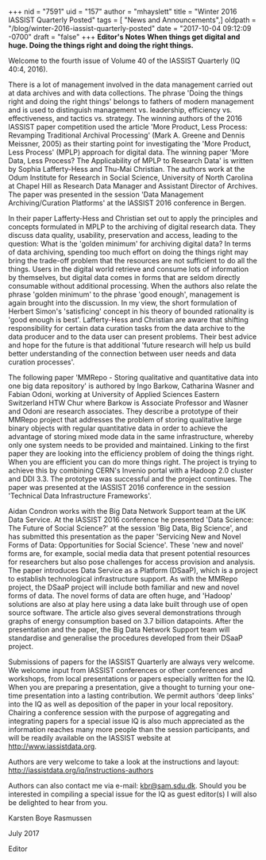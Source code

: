 +++
nid = "7591"
uid = "157"
author = "mhayslett"
title = "Winter 2016 IASSIST Quarterly Posted"
tags = [ "News and Announcements",]
oldpath = "/blog/winter-2016-iassist-quarterly-posted"
date = "2017-10-04 09:12:09 -0700"
draft = "false"
+++
**Editor's Notes**
**When things get digital and huge. Doing the things right and doing the
right things.**


Welcome to the fourth issue of Volume 40 of the IASSIST Quarterly (IQ
40:4, 2016).


There is a lot of management involved in the data management carried out
at data archives and with data collections. The phrase 'Doing the
things right and doing the right things' belongs to fathers of modern
management and is used to distinguish management vs. leadership,
efficiency vs. effectiveness, and tactics vs. strategy. The winning
authors of the 2016 lASSIST paper competition used the article 'More
Product, Less Process: Revamping Traditional Archival Processing' (Mark
A. Greene and Dennis Meissner, 2005) as their starting point for
investigating the 'More Product, Less Process' (MPLP) approach for
digital data. The winning paper 'More Data, Less Process? The
Applicability of MPLP to Research Data' is written by Sophia
Lafferty-Hess and Thu-Mai Christian. The authors work at the Odum
Institute for Research in Social Science, University of North Carolina
at Chapel Hill as Research Data Manager and Assistant Director of
Archives. The paper was presented in the session 'Data Management
Archiving/Curation Platforms' at the IASSIST 2016 conference in Bergen.


In their paper Lafferty-Hess and Christian set out to apply the
principles and concepts formulated in MPLP to the archiving of digital
research data. They discuss data quality, usability, preservation and
access, leading to the question: What is the 'golden minimum' for
archiving digital data? In terms of data archiving, spending too much
effort on doing the things right may bring the trade-off problem that
the resources are not sufficient to do all the things. Users in the
digital world retrieve and consume lots of information by themselves,
but digital data comes in forms that are seldom directly consumable
without additional processing. When the authors also relate the phrase
'golden minimum' to the phrase 'good enough', management is again
brought into the discussion. In my view, the short formulation of
Herbert Simon's 'satisficing' concept in his theory of bounded
rationality is 'good enough is best'. Lafferty-Hess and Christian are
aware that shifting responsibility for certain data curation tasks from
the data archive to the data producer and to the data user can present
problems. Their best advice and hope for the future is that additional
'future research will help us build better understanding of the
connection between user needs and data curation processes'.


The following paper 'MMRepo - Storing qualitative and quantitative data
into one big data repository' is authored by Ingo Barkow, Catharina
Wasner and Fabian Odoni, working at University of Applied Sciences
Eastern Switzerland HTW Chur where Barkow is Associate Professor and
Wasner and Odoni are research associates. They describe a prototype of
their MMRepo project that addresses the problem of storing qualitative
large binary objects with regular quantitative data in order to achieve
the advantage of storing mixed mode data in the same infrastructure,
whereby only one system needs to be provided and maintained. Linking to
the first paper they are looking into the efficiency problem of doing
the things right. When you are efficient you can do more things right.
The project is trying to achieve this by combining CERN's Invenio portal
with a Hadoop 2.0 cluster and DDI 3.3. The prototype was successful and
the project continues. The paper was presented at the IASSIST 2016
conference in the session 'Technical Data Infrastructure Frameworks'.


Aidan Condron works with the Big Data Network Support team at the UK
Data Service. At the IASSIST 2016 conference he presented 'Data Science:
The Future of Social Science?' at the session 'Big Data, Big Science',
and has submitted this presentation as the paper 'Servicing New and
Novel Forms of Data: Opportunities for Social Science'. These 'new and
novel' forms are, for example, social media data that present potential
resources for researchers but also pose challenges for access provision
and analysis. The paper introduces Data Service as a Platform (DSaaP),
which is a project to establish technological infrastructure support. As
with the MMRepo project, the DSaaP project will include both familiar
and new and novel forms of data. The novel forms of data are often huge,
and 'Hadoop' solutions are also at play here using a data lake built
through use of open source software. The article also gives several
demonstrations through graphs of energy consumption based on 3.7 billion
datapoints. After the presentation and the paper, the Big Data Network
Support team will standardise and generalise the procedures developed
from their DSaaP project.


Submissions of papers for the IASSIST Quarterly are always very welcome.
We welcome input from IASSIST conferences or other conferences and
workshops, from local presentations or papers especially written for the
IQ. When you are preparing a presentation, give a thought to turning
your one-time presentation into a lasting contribution. We permit
authors 'deep links' into the IQ as well as deposition of the paper in
your local repository. Chairing a conference session with the purpose of
aggregating and integrating papers for a special issue IQ is also much
appreciated as the information reaches many more people than the session
participants, and will be readily available on the IASSIST website at
http://www.iassistdata.org.


Authors are very welcome to take a look at the instructions and layout:
http://iassistdata.org/iq/instructions-authors


Authors can also contact me via e-mail: kbr@sam.sdu.dk. Should you be
interested in compiling a special issue for the IQ as guest editor(s) I
will also be delighted to hear from you.


Karsten Boye Rasmussen

July 2017

Editor
